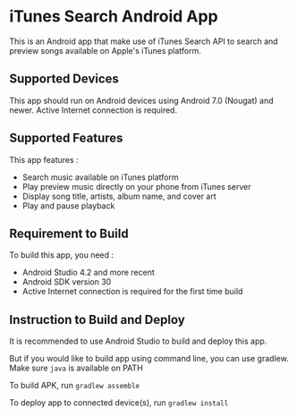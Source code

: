 # iTunes Search Android App

This is an Android app that make use of iTunes Search API to search and
preview songs available on Apple's iTunes platform.

## Supported Devices

This app should run on Android devices using Android 7.0 (Nougat) and newer.
Active Internet connection is required.

## Supported Features

This app features :
- Search music available on iTunes platform
- Play preview music directly on your phone from iTunes server
- Display song title, artists, album name, and cover art
- Play and pause playback

## Requirement to Build

To build this app, you need :
- Android Studio 4.2 and more recent
- Android SDK version 30
- Active Internet connection is required for the first time build

## Instruction to Build and Deploy

It is recommended to use Android Studio to build and deploy
this app.

But if you would like to build app using command line, you can use gradlew.
Make sure `java` is available on PATH

To build APK, run
`gradlew assemble`

To deploy app to connected device(s), run
`gradlew install`
